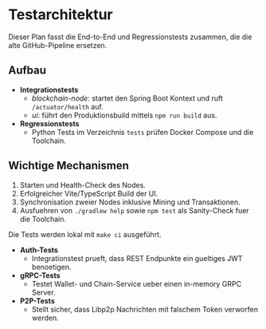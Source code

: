 # Testarchitektur

Dieser Plan fasst die End-to-End und Regressionstests zusammen, die die alte GitHub-Pipeline ersetzen.

## Aufbau
- **Integrationstests**
  - *blockchain-node*: startet den Spring Boot Kontext und ruft `/actuator/health` auf.
  - *ui*: führt den Produktionsbuild mittels `npm run build` aus.
- **Regressionstests**
  - Python Tests im Verzeichnis `tests` prüfen Docker Compose und die Toolchain.

## Wichtige Mechanismen
1. Starten und Health-Check des Nodes.
2. Erfolgreicher Vite/TypeScript Build der UI.
3. Synchronisation zweier Nodes inklusive Mining und Transaktionen.
4. Ausfuehren von `./gradlew help` sowie `npm test` als Sanity-Check fuer die Toolchain.

Die Tests werden lokal mit `make ci` ausgeführt.
- **Auth-Tests**
  - Integrationstest prueft, dass REST Endpunkte ein gueltiges JWT benoetigen.
- **gRPC-Tests**
  - Testet Wallet- und Chain-Service ueber einen in-memory GRPC Server.
- **P2P-Tests**
  - Stellt sicher, dass Libp2p Nachrichten mit falschem Token verworfen werden.

